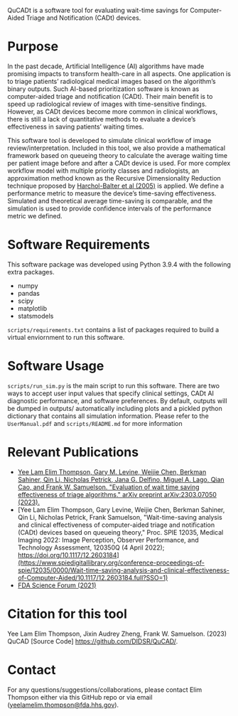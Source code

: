 QuCADt is a software tool for evaluating wait-time savings for Computer-Aided Triage and Notification (CADt) devices.

# Purpose
In the past decade, Artificial Intelligence (AI) algorithms have made promising impacts to transform health-care in all aspects. One application is to triage patients’ radiological medical images based on the algorithm’s binary outputs. Such AI-based prioritization software is known as computer-aided triage and notification (CADt). Their main benefit is to speed up radiological review of images with time-sensitive findings. However, as CADt devices become more common in clinical workflows, there is still a lack of quantitative methods to evaluate a device’s effectiveness in saving patients’ waiting times.

This software tool is developed to simulate clinical workflow of image review/interpretation. Included in this tool, we also provide a mathematical framework based on queueing theory to calculate the average waiting time per patient image before and after a CADt device is used. For more complex workflow model with multiple priority classes and radiologists, an approximation method known as the Recursive Dimensionality Reduction technique proposed by [Harchol-Balter et al (2005)](https://www.cs.cmu.edu/~harchol/Papers/questa.pdf) is applied. We define a performance metric to measure the device’s time-saving effectiveness. Simulated and theoretical average time-saving is comparable, and the simulation is used to provide confidence intervals of the performance metric we defined.

# Software Requirements
This software package was developed using Python 3.9.4 with the following extra packages.
* numpy
* pandas
* scipy
* matplotlib
* statsmodels

`scripts/requirements.txt` contains a list of packages required to build a virtual enviornment to run this software.

# Software Usage
`scripts/run_sim.py` is the main script to run this software. There are two ways to accept user input values that specify clinical settings, CADt AI diagnostic performance, and software preferences. By default, outputs will be dumped in outputs/ automatically including plots and a pickled python dictionary that contains all simulation information. Please refer to  the `UserManual.pdf` and `scripts/README.md` for more information

# Relevant Publications
* [Yee Lam Elim Thompson, Gary M. Levine, Weijie Chen, Berkman Sahiner, Qin Li, Nicholas Petrick, Jana G. Delfino, Miguel A. Lago, Qian Cao, and Frank W. Samuelson. "Evaluation of wait time saving effectiveness of triage algorithms." arXiv preprint arXiv:2303.07050 (2023).](https://arxiv.org/abs/2303.07050)
* [Yee Lam Elim Thompson, Gary Levine, Weijie Chen, Berkman Sahiner, Qin Li, Nicholas Petrick, Frank Samuelson, "Wait-time-saving analysis and clinical effectiveness of computer-aided triage and notification (CADt) devices based on queueing theory," Proc. SPIE 12035, Medical Imaging 2022: Image Perception, Observer Performance, and Technology Assessment, 120350Q (4 April 2022); https://doi.org/10.1117/12.2603184](https://www.spiedigitallibrary.org/conference-proceedings-of-spie/12035/0000/Wait-time-saving-analysis-and-clinical-effectiveness-of-Computer-Aided/10.1117/12.2603184.full?SSO=1)
* [FDA Science Forum (2021)](https://www.fda.gov/media/148986/download)

# Citation for this tool
Yee Lam Elim Thompson, Jixin Audrey Zheng, Frank W. Samuelson. (2023) QuCAD [Source Code] https://github.com/DIDSR/QuCAD/.

# Contact
For any questions/suggestions/collaborations, please contact Elim Thompson either via this GitHub repo or via email (yeelamelim.thompson@fda.hhs.gov).
